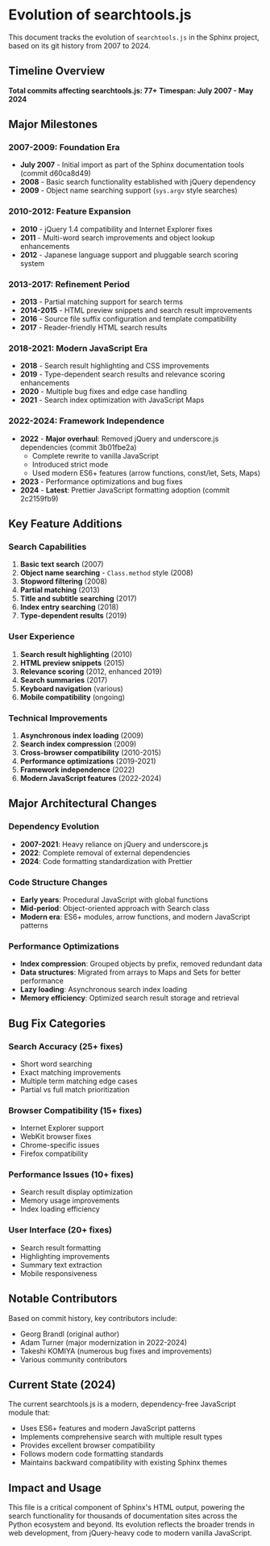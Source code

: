 # Evolution of searchtools.js

This document tracks the evolution of `searchtools.js` in the Sphinx project, based on its git history from 2007 to 2024.

## Timeline Overview

**Total commits affecting searchtools.js: 77+**
**Timespan: July 2007 - May 2024**

## Major Milestones

### 2007-2009: Foundation Era
- **July 2007** - Initial import as part of the Sphinx documentation tools (commit d60ca8d49)
- **2008** - Basic search functionality established with jQuery dependency
- **2009** - Object name searching support (`sys.argv` style searches)

### 2010-2012: Feature Expansion
- **2010** - jQuery 1.4 compatibility and Internet Explorer fixes
- **2011** - Multi-word search improvements and object lookup enhancements
- **2012** - Japanese language support and pluggable search scoring system

### 2013-2017: Refinement Period
- **2013** - Partial matching support for search terms
- **2014-2015** - HTML preview snippets and search result improvements
- **2016** - Source file suffix configuration and template compatibility
- **2017** - Reader-friendly HTML search results

### 2018-2021: Modern JavaScript Era
- **2018** - Search result highlighting and CSS improvements
- **2019** - Type-dependent search results and relevance scoring enhancements
- **2020** - Multiple bug fixes and edge case handling
- **2021** - Search index optimization with JavaScript Maps

### 2022-2024: Framework Independence
- **2022** - **Major overhaul**: Removed jQuery and underscore.js dependencies (commit 3b01fbe2a)
  - Complete rewrite to vanilla JavaScript
  - Introduced strict mode
  - Used modern ES6+ features (arrow functions, const/let, Sets, Maps)
- **2023** - Performance optimizations and bug fixes
- **2024** - **Latest**: Prettier JavaScript formatting adoption (commit 2c2159fb9)

## Key Feature Additions

### Search Capabilities
1. **Basic text search** (2007)
2. **Object name searching** - `Class.method` style (2008)
3. **Stopword filtering** (2008)
4. **Partial matching** (2013)
5. **Title and subtitle searching** (2017)
6. **Index entry searching** (2018)
7. **Type-dependent results** (2019)

### User Experience
1. **Search result highlighting** (2010)
2. **HTML preview snippets** (2015)
3. **Relevance scoring** (2012, enhanced 2019)
4. **Search summaries** (2017)
5. **Keyboard navigation** (various)
6. **Mobile compatibility** (ongoing)

### Technical Improvements
1. **Asynchronous index loading** (2009)
2. **Search index compression** (2009)
3. **Cross-browser compatibility** (2010-2015)
4. **Performance optimizations** (2019-2021)
5. **Framework independence** (2022)
6. **Modern JavaScript features** (2022-2024)

## Major Architectural Changes

### Dependency Evolution
- **2007-2021**: Heavy reliance on jQuery and underscore.js
- **2022**: Complete removal of external dependencies
- **2024**: Code formatting standardization with Prettier

### Code Structure Changes
- **Early years**: Procedural JavaScript with global functions
- **Mid-period**: Object-oriented approach with Search class
- **Modern era**: ES6+ modules, arrow functions, and modern JavaScript patterns

### Performance Optimizations
- **Index compression**: Grouped objects by prefix, removed redundant data
- **Data structures**: Migrated from arrays to Maps and Sets for better performance
- **Lazy loading**: Asynchronous search index loading
- **Memory efficiency**: Optimized search result storage and retrieval

## Bug Fix Categories

### Search Accuracy (25+ fixes)
- Short word searching
- Exact matching improvements
- Multiple term matching edge cases
- Partial vs full match prioritization

### Browser Compatibility (15+ fixes)
- Internet Explorer support
- WebKit browser fixes
- Chrome-specific issues
- Firefox compatibility

### Performance Issues (10+ fixes)
- Search result display optimization
- Memory usage improvements
- Index loading efficiency

### User Interface (20+ fixes)
- Search result formatting
- Highlighting improvements
- Summary text extraction
- Mobile responsiveness

## Notable Contributors
Based on commit history, key contributors include:
- Georg Brandl (original author)
- Adam Turner (major modernization in 2022-2024)
- Takeshi KOMIYA (numerous bug fixes and improvements)
- Various community contributors

## Current State (2024)
The current searchtools.js is a modern, dependency-free JavaScript module that:
- Uses ES6+ features and modern JavaScript patterns
- Implements comprehensive search with multiple result types
- Provides excellent browser compatibility
- Follows modern code formatting standards
- Maintains backward compatibility with existing Sphinx themes

## Impact and Usage
This file is a critical component of Sphinx's HTML output, powering the search functionality for thousands of documentation sites across the Python ecosystem and beyond. Its evolution reflects the broader trends in web development, from jQuery-heavy code to modern vanilla JavaScript.
